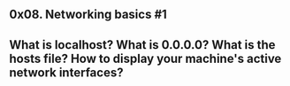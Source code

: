 ## 0x08. Networking basics #1
What is localhost?
What is 0.0.0.0?
What is the hosts file?
How to display your machine's active network interfaces?
---
